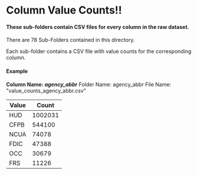 # Column Value Counts!!

#### These sub-folders contain CSV files for every column in the raw dataset.

There are 78 Sub-Folders contained in this directory.

Each sub-folder contains a CSV file with value counts for the corresponding column. 

#### Example

__Column Name: *agency_abbr*__
Folder Name: agency_abbr
File Name: "value_counts_agency_abbr.csv"

|Value|Count|
|-----|-----|
|HUD|1002031|
|CFPB|544100|         
|NCUA|74078|
|FDIC|47388|
|OCC|30679|
|FRS|11226|
